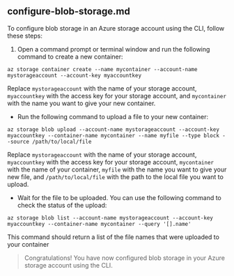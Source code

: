 ## configure-blob-storage.md
To configure blob storage in an Azure storage account using the CLI, follow these steps:
1.  Open a command prompt or terminal window and run the following command to create a new container:
```
az storage container create --name mycontainer --account-name mystorageaccount --account-key myaccountkey 
```

Replace `mystorageaccount` with the name of your storage account, `myaccountkey` with the access key for your storage account, and `mycontainer` with the name you want to give your new container.




* Run the following command to upload a file to your new container: 
```
az storage blob upload --account-name mystorageaccount --account-key myaccountkey --container-name mycontainer --name myfile --type block --source /path/to/local/file
```
 Replace `mystorageaccount` with the name of your storage account, `myaccountkey` with the access key for your storage account, `mycontainer` with the name of your container, `myfile` with the name you want to give your new file, and `/path/to/local/file` with the path to the local file you want to upload.

* Wait for the file to be uploaded. You can use the following command to check the status of the upload: 
```
az storage blob list --account-name mystorageaccount --account-key myaccountkey --container-name mycontainer --query '[].name'
```

This command should return a list of the file names that were uploaded to your container

> Congratulations! You have now configured blob storage in your Azure storage account using the CLI.


